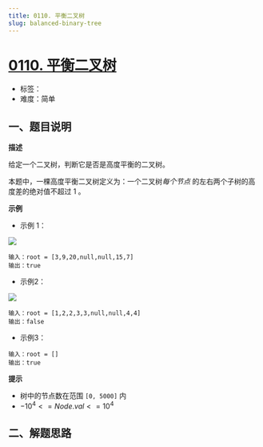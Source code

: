 ```yaml
---
title: 0110. 平衡二叉树
slug: balanced-binary-tree
---
```


# [0110. 平衡二叉树](https://leetcode.cn/problems/balanced-binary-tree/)

- 标签：
- 难度：简单

## 一、题目说明

**描述**

给定一个二叉树，判断它是否是高度平衡的二叉树。

本题中，一棵高度平衡二叉树定义为：一个二叉树*每个节点* 的左右两个子树的高度差的绝对值不超过 1 。

**示例**

* 示例 1：

![](https://cdn.jsdelivr.net/gh/wecdn/img_0/2023/202304272142779.jpg)

```text
输入：root = [3,9,20,null,null,15,7]
输出：true
```

* 示例2：

![](https://cdn.jsdelivr.net/gh/wecdn/img_0/2023/202304272143077.jpg)

```text
输入：root = [1,2,2,3,3,null,null,4,4]
输出：false
```

* 示例3：

```text
输入：root = []
输出：true
```

**提示**

* 树中的节点数在范围 `[0, 5000]` 内
* $-10^4 <= Node.val <= 10^4$

## 二、解题思路
